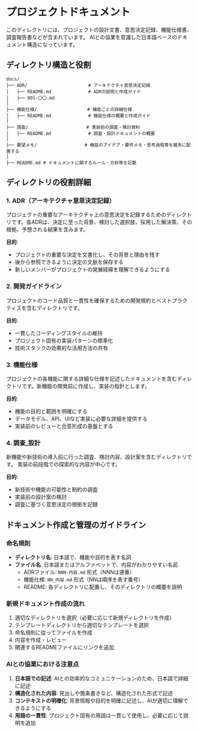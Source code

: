 # プロジェクトドキュメント

このディレクトリには、プロジェクトの設計文書、意思決定記録、機能仕様書、調査報告書などが含まれています。
AIとの協業を意識した日本語ベースのドキュメント構造になっています。

## ディレクトリ構造と役割

```
docs/
├── ADR/                       # アーキテクチャ意思決定記録
│   ├── README.md              # ADRの説明と作成ガイド
│   ├── 001-〇〇.md
│
├── 機能仕様/                   # 機能ごとの詳細仕様
│   ├── README.md              # 機能仕様の概要と作成ガイド
│
├── 調査/                      # 実装前の調査・検討資料
│   ├── README.md              # 調査・設計ドキュメントの概要
│
├── 要望メモ/                  # 機能のアイデア・要件メモ・思考過程等を雑多に配置する
│
├── README.md # ドキュメントに関するルール・方針等を記載
```

## ディレクトリの役割詳細

### 1. ADR（アーキテクチャ意思決定記録）

プロジェクトの重要なアーキテクチャ上の意思決定を記録するためのディレクトリです。各ADRは、決定に至った背景、検討した選択肢、採用した解決策、その根拠、予想される結果を含みます。

**目的**:

- プロジェクトの重要な決定を文書化し、その背景と理由を残す
- 後から参照できるように決定の文脈を保存する
- 新しいメンバーがプロジェクトの発展経緯を理解できるようにする

### 2. 開発ガイドライン

プロジェクトのコード品質と一貫性を確保するための開発規約とベストプラクティスを含むディレクトリです。

**目的**:

- 一貫したコーディングスタイルの維持
- プロジェクト固有の実装パターンの標準化
- 技術スタックの効果的な活用方法の共有

### 3. 機能仕様

プロジェクトの各機能に関する詳細な仕様を記述したドキュメントを含むディレクトリです。新機能の開発前に作成し、実装の指針とします。

**目的**:

- 機能の目的と範囲を明確にする
- データモデル、API、UIなど実装に必要な詳細を提供する
- 実装前のレビューと合意形成の基盤とする

### 4. 調査\_設計

新機能や新技術の導入前に行った調査、検討内容、設計案を含むディレクトリです。
実装の前段階での探索的な内容が中心です。

**目的**:

- 新技術や機能の可能性と制約の調査
- 実装前の設計案の検討
- 調査に基づく意思決定の根拠を記録

## ドキュメント作成と管理のガイドライン

### 命名規則

- **ディレクトリ名**: 日本語で、機能や目的を表す名詞
- **ファイル名**: 日本語またはアルファベットで、内容がわかりやすい名前
  - ADRファイル: `NNN-内容.md` 形式（NNNは連番）
  - 機能仕様: `NN_内容.md` 形式（NNは順序を表す番号）
  - README: 各ディレクトリに配置し、そのディレクトリの概要を説明

### 新規ドキュメント作成の流れ

1. 適切なディレクトリを選択（必要に応じて新規ディレクトリを作成）
2. テンプレートディレクトリから適切なテンプレートを選択
3. 命名規則に従ってファイルを作成
4. 内容を作成・レビュー
5. 関連するREADMEファイルにリンクを追加

### AIとの協業における注意点

1. **日本語での記述**: AIとの効率的なコミュニケーションのため、日本語で詳細に記述
2. **構造化された内容**: 見出しや箇条書きなど、構造化された形式で記述
3. **コンテキストの明確化**: 背景情報や目的を明確に記述し、AIが適切に理解できるようにする
4. **用語の一貫性**: プロジェクト固有の用語は一貫して使用し、必要に応じて説明を追加
